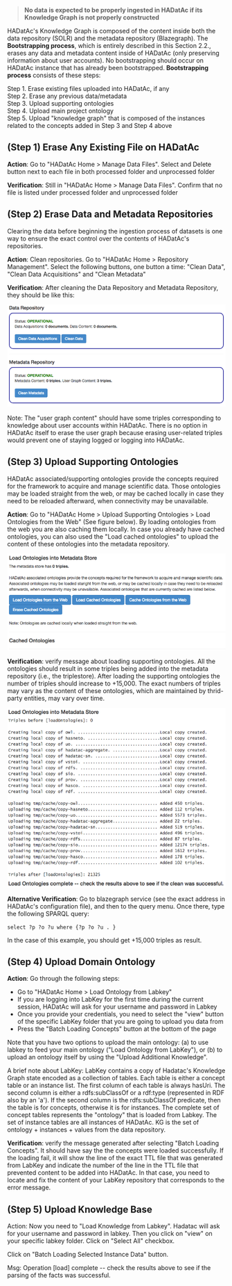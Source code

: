 > **No data is expected to be properly ingested in HADatAc if its Knowledge Graph is not properly constructed**

HADatAc's Knowledge Graph is composed of the content inside both the data repository (SOLR) and the metadata repository (Blazegraph). The __Bootstrapping process__, which is entirely described in this Section 2.2., erases any data and metadata content inside of HADatAc (only preserving information about user accounts). No bootstrapping should occur on HADatAc instance that has already been bootstrapped. __Bootstrapping process__ consists of these steps:

Step 1. Erase existing files uploaded into HADatAc, if any  
Step 2. Erase any previous data/metadata  
Step 3. Upload supporting ontologies  
Step 4. Upload main project ontology  
Step 5. Upload "knowledge graph" that is composed of the instances related to the concepts added in Step 3 and Step 4 above

## (Step 1) Erase Any Existing File on HADatAc 

**Action**: Go to "HADatAc Home > Manage Data Files". Select and Delete button next to each file in both processed folder and unprocessed folder  

**Verification**:  Still in "HADatAc Home > Manage Data Files". Confirm that no file is listed under processed folder and unprocessed folder

## (Step 2) Erase Data and Metadata Repositories 
 
Clearing the data before beginning the ingestion process of datasets is one way to ensure the exact control over the contents of HADatAc's repositories. 

**Action**: Clean repositories. Go to "HADatAc Home > Repository Management". Select the following buttons, one button a time: "Clean Data", "Clean Data Acquisitions" and "Clean Metadata"

**Verification**:  After cleaning the Data Repository and Metadata Repository, they should be like this:

![](https://raw.githubusercontent.com/paulopinheiro1234/hadatac-screenshots/master/Sec2/repository-management.png)

Note: The "user graph content" should have some triples corresponding to knowledge about user accounts within HADatAc. There is no option in HADatAc itself to erase the user graph because erasing user-related triples would prevent one of staying logged or logging into HADatAc.

## (Step 3) Upload Supporting Ontologies

HADatAc associated/supporting ontologies provide the concepts required for the framework to acquire and manage scientific data. Those ontologies may be loaded straight from the web, or may be cached locally in case they need to be reloaded afterward, when connectivity may be unavailable. 
  
**Action**:  Go to "HADatAc Home > Upload Supporting Ontologies > Load Ontologies from the Web" (See figure below). By loading ontologies from the web you are also caching them locally. In case you already have cached ontologies, you can also used the "Load cached ontologies" to upload the content of these ontologies into the metadata repository.

![](https://raw.githubusercontent.com/paulopinheiro1234/hadatac-screenshots/master/Sec2/load-supporting.png)

**Verification**: verify message about loading supporting ontologies. All the ontologies should result in some triples being added into the metadata repository (i.e., the triplestore). After loading the supporting ontologies the number of triples should increase to +15,000. The exact numbers of triples may vary as the content of these ontologies, which are maintained by thrid-party entities, may vary over time.

![](https://raw.githubusercontent.com/paulopinheiro1234/hadatac-screenshots/master/Sec2/load-supporting-result.png)

**Alternative Verification**:  Go to blazegraph service (see the exact address in HADatAc's configuration file), and then to the query menu. Once there, type the following SPARQL query: 

	select ?p ?o ?u where {?p ?o ?u . } 	

In the case of this example, you should get +15,000 triples as result. 

## (Step 4) Upload Domain Ontology

**Action**: Go through the following steps: 
* Go to "HADatAc Home > Load Ontology from Labkey"
* If you are logging into LabKey for the first time during the current session, HADatAc will ask for your username and password in Labkey
* Once you provide your credentials, you need to select the "view" button of the specific LabKey folder that you are going to upload you data from 
* Press the "Batch Loading Concepts" button at the bottom of the page 

Note that you have two options to upload the main ontology: (a) to use labkey to feed your main ontology ("Load Ontology from LabKey"), or (b) to upload an ontology itself by using the "Upload Additional Knowledge".

A brief note about LabKey: LabKey contains a copy of Hadatac's Knowledge Graph state encoded as a collection of tables. Each table is either a concept table or an instance list. The first column of each table is always hasUri. The second column is either a rdfs:subClassOf or a rdf:type (represented in RDF also by an 'a'). If the second column is the rdfs:subClassOf predicate, then the table is for concepts, otherwise it is for instances. The complete set of concept tables represents the "ontology" that is loaded from Labkey. The set of instance tables are all instances of HADatAc. KG is the set of ontology + instances + values from the data repository.

**Verification**: verify the message generated after selecting "Batch Loading Concepts". It should have say the the concepts were loaded successfully. If the loading fail, it will show the line of the exact TTL file that was generated from LabKey and indicate the number of the line in the TTL file that prevented content to be added into HADatAc. In that case, you need to locate and fix the content of your LabKey repository that corresponds to the error message.  

## (Step 5) Upload Knowledge Base

Action: Now you need to "Load Knowledge from Labkey". Hadatac will ask for your username and password in labkey. Then you click on "view" on your specific labkey folder.  Click on "Select All" checkbox. 

Click on "Batch Loading Selected Instance Data" button. 

Msg: Operation [load] complete -- check the results above to see if the parsing of the facts was successful.
